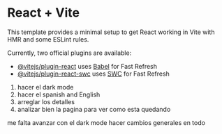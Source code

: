 # React + Vite

This template provides a minimal setup to get React working in Vite with HMR and some ESLint rules.

Currently, two official plugins are available:

- [@vitejs/plugin-react](https://github.com/vitejs/vite-plugin-react/blob/main/packages/plugin-react/README.md) uses [Babel](https://babeljs.io/) for Fast Refresh
- [@vitejs/plugin-react-swc](https://github.com/vitejs/vite-plugin-react-swc) uses [SWC](https://swc.rs/) for Fast Refresh

1.  hacer el dark mode
2.  hacer el spanish and English
3.  arreglar los detalles
4.  analizar bien la pagina para ver como esta quedando

me falta avanzar con el dark mode hacer cambios generales en todo

 <!-- este color uso :  #e8e6e3 
 font-family: "Roboto", sans-serif;
 text-gray-500 dark:text-gray-400 de dia y de noche -->
